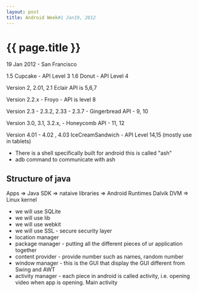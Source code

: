 ```yaml
---
layout: post
title: Android Week#1 Jan19, 2012
---
```


{{ page.title }}
================

<p class="meta">19 Jan 2012 - San Francisco</p>

1.5 Cupcake - API Level 3
1.6 Donut   - API Level 4

Version 2, 2.01, 2.1 Eclair    API   is 5,6,7

Version 2.2.x    -  Froyo  -    API  is level 8

Version 2.3 - 2.3.2,   2.33 - 2.3.7    - Gingerbread   API - 9, 10

Version 3.0, 3.1, 3.2.x,    -   Honeycomb   API - 11, 12

Version 4.01  - 4.02 , 4.03   IceCreamSandwich  -  API Level 14,15  (mostly use in tablets)

* There is a shell specifically built for android this is called  "ash"
* adb command to communicate with ash


Structure of java
-----------------

Apps  => Java SDK  => nataive libraries => Android Runtimes Dalvik DVM => Linux kernel


* we will use SQLite
* we will use lib
* we will use webkit
* we will use SSL   -  secure security layer
* location manager
* package manager  - putting all the different pieces of ur application together
* content provider  -  provide number such as names, random number
* window manager - this is the GUI that display the GUI different from Swing and AWT
* activity manager - each piece in android is called activity, i.e. opening video when app is opening. Main activity



